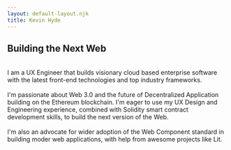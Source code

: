 ```yaml
---
layout: default-layout.njk
title: Kevin Hyde
---
```


## Building the Next Web
  
\
I am a UX Engineer that builds visionary cloud based enterprise software with the latest front-end technologies and top industry frameworks.  
\
I'm passionate about Web 3.0 and the future of Decentralized Application building on the Ethereum blockchain. I'm eager to use my UX Design and Engineering experience, combined with Solidity smart contract development skills, to build the next version of the Web.  
\
I'm also an advocate for wider adoption of the Web Component standard in building moder web applications, with help from awesome projects like Lit.